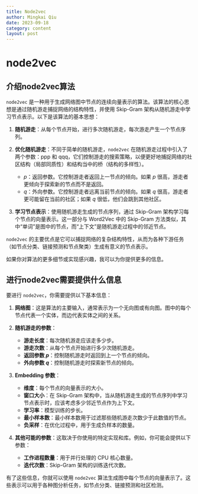 ```yaml
---
title: Node2vec
author: Mingkai Qiu
date: 2023-09-18
category: content
layout: post
---
```


# node2vec
## 介绍node2vec算法


`node2vec` 是一种用于生成网络图中节点的连续向量表示的算法。该算法的核心思想是通过随机游走捕捉网络的结构特性，并使用 Skip-Gram 架构从随机游走中学习节点表示。以下是该算法的基本思想：

1.  **随机游走**：从每个节点开始，进行多次随机游走，每次游走产生一个节点序列。
    
2.  **优化随机游走**：不同于简单的随机游走，`node2vec` 在随机游走过程中引入了两个参数：ppp 和 qqq，它们控制游走的搜索策略，以便更好地捕捉网络的社区结构（局部同质性）和结构当中的桥（结构的多样性）。
    
    *   $p$：返回参数。它控制游走者返回上一节点的倾向。如果 $p$ 很高，游走者更倾向于探索新的节点而不是返回。
    *   $q$：外向参数。它控制游走者远离当前节点的倾向。如果 $q$ 很高，游走者更可能留在当前的社区；如果 $q$ 很低，他们会跳到其他社区。
3.  **学习节点表示**：使用随机游走生成的节点序列，通过 Skip-Gram 架构学习每个节点的向量表示。这一部分与 Word2Vec 中的 Skip-Gram 方法类似，其中“单词”是图中的节点，而“上下文”是随机游走过程中的邻近节点。
    

`node2vec` 的主要优点是它可以捕捉网络的复杂结构特性，从而为各种下游任务（如节点分类、链接预测和节点聚类）生成有意义的节点表示。

如果你对算法的更多细节或实现感兴趣，我可以为你提供更多的信息。


## 进行node2vec需要提供什么信息


要进行 `node2vec`，你需要提供以下基本信息：

1.  **网络图**：这是算法的主要输入，通常表示为一个无向图或有向图。图中的每个节点代表一个实体，而边代表实体之间的关系。
    
2.  **随机游走的参数**：
    
    *   **游走长度**：每次随机游走应该走多少步。
    *   **游走次数**：从每个节点开始进行多少次随机游走。
    *   **返回参数 $p$**：控制随机游走时返回到上一个节点的倾向。
    *   **外向参数 $q$**：控制随机游走时探索新节点的倾向。
3.  **Embedding 参数**：
    
    *   **维度**：每个节点的向量表示的大小。
    *   **窗口大小**：在 Skip-Gram 架构中，当从随机游走生成的节点序列中学习节点表示时，应该考虑多少邻近节点作为上下文。
    *   **学习率**：模型训练的步长。
    *   **最小样本数**：最小样本数用于过滤那些随机游走次数少于此数值的节点。
    *   **负采样**：在优化过程中，用于生成负样本的数量。
4.  **其他可能的参数**：这取决于你使用的特定实现和库。例如，你可能会提供以下参数：
    
    *   **工作进程数量**：用于并行处理的 CPU 核心数量。
    *   **迭代次数**：Skip-Gram 架构的训练迭代次数。

有了这些信息，你就可以使用 `node2vec` 算法生成图中每个节点的向量表示了。这些表示可以用于各种图分析任务，如节点分类、链接预测和社区检测。
